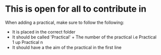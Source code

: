 # This is open for all to contribute in

When adding a practical, make sure to follow the following:
- It is placed in the correct folder
- It should be called 'Practical' + The number of the practical i.e Practical 1 up Practical n
- It should have a the aim of the practical in the first line
